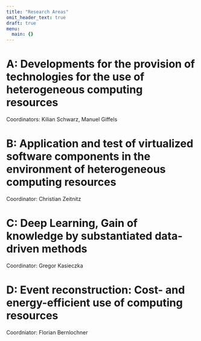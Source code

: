 ```yaml
---
title: "Research Areas"
omit_header_text: true
draft: true
menu:
  main: {}
---
```


# A: Developments for the provision of technologies for the use of heterogeneous computing resources

Coordinators: Kilian Schwarz, Manuel Giffels

# B: Application and test of virtualized software components in the environment of heterogeneous computing resources

Coordinator: Christian Zeitnitz

# C: Deep Learning, Gain of knowledge by substantiated data-driven methods

Coordinator: Gregor Kasieczka

# D: Event reconstruction: Cost- and energy-efficient use of computing resources

Coordniator: Florian Bernlochner

